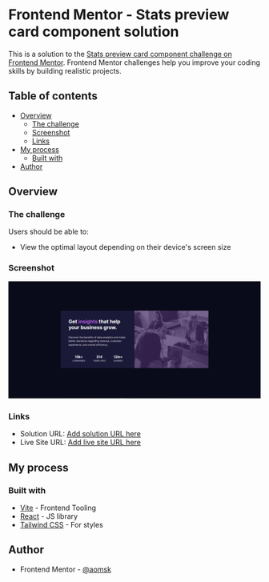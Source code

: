 # Frontend Mentor - Stats preview card component solution

This is a solution to the [Stats preview card component challenge on Frontend Mentor](https://www.frontendmentor.io/challenges/stats-preview-card-component-8JqbgoU62). Frontend Mentor challenges help you improve your coding skills by building realistic projects.

## Table of contents

- [Overview](#overview)
  - [The challenge](#the-challenge)
  - [Screenshot](#screenshot)
  - [Links](#links)
- [My process](#my-process)
  - [Built with](#built-with)
- [Author](#author)

## Overview

### The challenge

Users should be able to:

- View the optimal layout depending on their device's screen size

### Screenshot

![stats-preview-card-component](https://github.com/aomsk/stats-preview-card-component/blob/main/src/assets/stats-%20preview-screenshot.png?raw=true)

### Links

- Solution URL: [Add solution URL here](https://your-solution-url.com)
- Live Site URL: [Add live site URL here](https://your-live-site-url.com)

## My process

### Built with

- [Vite](https://vitejs.dev/) - Frontend Tooling
- [React](https://reactjs.org/) - JS library
- [Tailwind CSS](https://tailwindcss.com/) - For styles

## Author

- Frontend Mentor - [@aomsk](https://www.frontendmentor.io/profile/aomsk)
